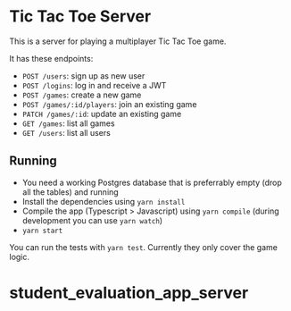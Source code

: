 # Tic Tac Toe Server

This is a server for playing a multiplayer Tic Tac Toe game. 

It has these endpoints:

* `POST /users`: sign up as new user
* `POST /logins`: log in and receive a JWT
* `POST /games`: create a new game
* `POST /games/:id/players`: join an existing game
* `PATCH /games/:id`: update an existing game
* `GET /games`: list all games
* `GET /users`: list all users

## Running

* You need a working Postgres database that is preferrably empty (drop all the tables) and running 
* Install the dependencies using `yarn install`
* Compile the app (Typescript > Javascript) using `yarn compile` (during development you can use `yarn watch`)
* `yarn start`

You can run the tests with `yarn test`. Currently they only cover the game logic. 
# student_evaluation_app_server
